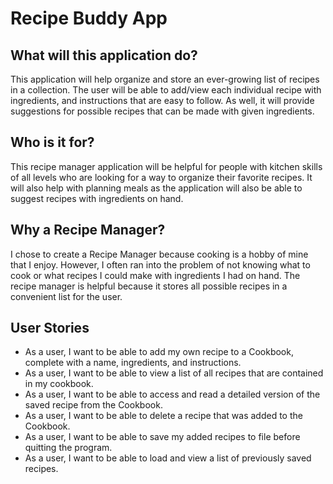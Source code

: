 # Recipe Buddy App 

## What will this application do?

This application will help organize and store an ever-growing 
list of recipes in a collection. The user will be able to add/view
each individual recipe with ingredients, and instructions that are easy to follow.
As well, it will provide suggestions for possible recipes that can be made with given ingredients.

## Who is it for?

This recipe manager application will be helpful for people with kitchen skills of all
levels who are looking for a way to organize their favorite recipes. It will
also help with planning meals as the application will also be able to 
suggest recipes with ingredients on hand.


## Why a Recipe Manager?

I chose to create a Recipe Manager because cooking is a hobby of mine that I enjoy.
However, I often ran into the problem of not knowing what to cook
or what recipes I could make with ingredients I had on hand. The recipe manager
is helpful because it stores all possible recipes in a convenient list for the user.

## User Stories

- As a user, I want to be able to add my own recipe to a Cookbook, complete with a name, ingredients, and instructions.
- As a user, I want to be able to view a list of all  recipes that are contained in my cookbook. 
- As a user, I want to be able to access and read a detailed version of the saved recipe from the Cookbook.
- As a user, I want to be able to delete a recipe that was added to the Cookbook.
- As a user, I want to be able to save my added recipes to file before quitting the program.
- As a user, I want to be able to load and view a list of previously saved recipes.
